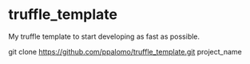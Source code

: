 # truffle_template
My truffle template to start developing as fast as possible.

git clone https://github.com/ppalomo/truffle_template.git project_name

